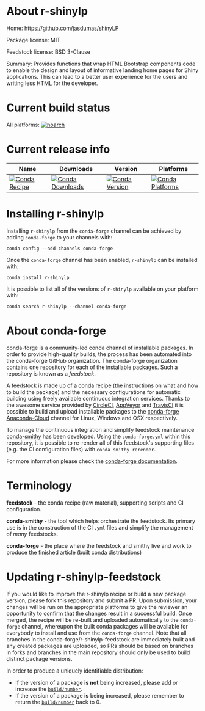 About r-shinylp
===============

Home: https://github.com/jasdumas/shinyLP

Package license: MIT

Feedstock license: BSD 3-Clause

Summary: Provides functions that wrap HTML Bootstrap components code to enable the design and layout of informative landing home pages for Shiny applications. This can lead to a better user experience for the users and writing less HTML for the developer.



Current build status
====================

All platforms:
[![noarch](https://img.shields.io/circleci/project/github/conda-forge/r-shinylp-feedstock/master.svg?label=noarch)](https://circleci.com/gh/conda-forge/r-shinylp-feedstock)

Current release info
====================

| Name | Downloads | Version | Platforms |
| --- | --- | --- | --- |
| [![Conda Recipe](https://img.shields.io/badge/recipe-r--shinylp-green.svg)](https://anaconda.org/conda-forge/r-shinylp) | [![Conda Downloads](https://img.shields.io/conda/dn/conda-forge/r-shinylp.svg)](https://anaconda.org/conda-forge/r-shinylp) | [![Conda Version](https://img.shields.io/conda/vn/conda-forge/r-shinylp.svg)](https://anaconda.org/conda-forge/r-shinylp) | [![Conda Platforms](https://img.shields.io/conda/pn/conda-forge/r-shinylp.svg)](https://anaconda.org/conda-forge/r-shinylp) |

Installing r-shinylp
====================

Installing `r-shinylp` from the `conda-forge` channel can be achieved by adding `conda-forge` to your channels with:

```
conda config --add channels conda-forge
```

Once the `conda-forge` channel has been enabled, `r-shinylp` can be installed with:

```
conda install r-shinylp
```

It is possible to list all of the versions of `r-shinylp` available on your platform with:

```
conda search r-shinylp --channel conda-forge
```


About conda-forge
=================

conda-forge is a community-led conda channel of installable packages.
In order to provide high-quality builds, the process has been automated into the
conda-forge GitHub organization. The conda-forge organization contains one repository
for each of the installable packages. Such a repository is known as a *feedstock*.

A feedstock is made up of a conda recipe (the instructions on what and how to build
the package) and the necessary configurations for automatic building using freely
available continuous integration services. Thanks to the awesome service provided by
[CircleCI](https://circleci.com/), [AppVeyor](https://www.appveyor.com/)
and [TravisCI](https://travis-ci.org/) it is possible to build and upload installable
packages to the [conda-forge](https://anaconda.org/conda-forge)
[Anaconda-Cloud](https://anaconda.org/) channel for Linux, Windows and OSX respectively.

To manage the continuous integration and simplify feedstock maintenance
[conda-smithy](https://github.com/conda-forge/conda-smithy) has been developed.
Using the ``conda-forge.yml`` within this repository, it is possible to re-render all of
this feedstock's supporting files (e.g. the CI configuration files) with ``conda smithy rerender``.

For more information please check the [conda-forge documentation](https://conda-forge.org/docs/).

Terminology
===========

**feedstock** - the conda recipe (raw material), supporting scripts and CI configuration.

**conda-smithy** - the tool which helps orchestrate the feedstock.
                   Its primary use is in the construction of the CI ``.yml`` files
                   and simplify the management of *many* feedstocks.

**conda-forge** - the place where the feedstock and smithy live and work to
                  produce the finished article (built conda distributions)


Updating r-shinylp-feedstock
============================

If you would like to improve the r-shinylp recipe or build a new
package version, please fork this repository and submit a PR. Upon submission,
your changes will be run on the appropriate platforms to give the reviewer an
opportunity to confirm that the changes result in a successful build. Once
merged, the recipe will be re-built and uploaded automatically to the
`conda-forge` channel, whereupon the built conda packages will be available for
everybody to install and use from the `conda-forge` channel.
Note that all branches in the conda-forge/r-shinylp-feedstock are
immediately built and any created packages are uploaded, so PRs should be based
on branches in forks and branches in the main repository should only be used to
build distinct package versions.

In order to produce a uniquely identifiable distribution:
 * If the version of a package **is not** being increased, please add or increase
   the [``build/number``](https://conda.io/docs/user-guide/tasks/build-packages/define-metadata.html#build-number-and-string).
 * If the version of a package **is** being increased, please remember to return
   the [``build/number``](https://conda.io/docs/user-guide/tasks/build-packages/define-metadata.html#build-number-and-string)
   back to 0.
